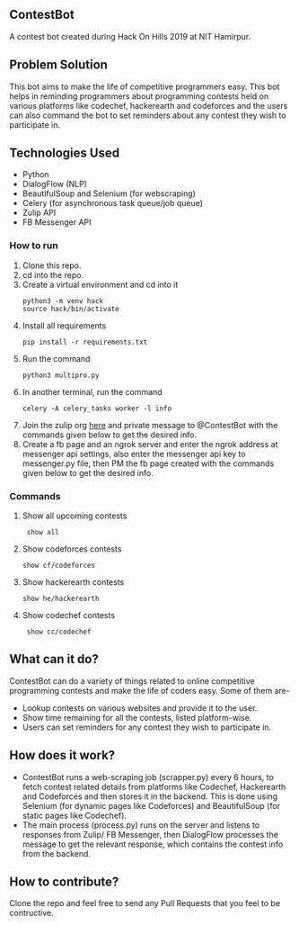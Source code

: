## ContestBot
A contest bot created during Hack On Hills 2019 at NIT Hamirpur. 

## Problem Solution
This bot aims to make the life of competitive programmers easy. This bot helps in reminding programmers about programming contests held on various platforms like codechef, hackerearth and codeforces and the users can also command the bot to set reminders about any contest they wish to participate in.

## Technologies Used

- Python
- DialogFlow (NLP)
- BeautifulSoup and Selenium (for webscraping)
- Celery (for  asynchronous task queue/job queue)
- Zulip API
- FB Messenger API

### How to run

1. Clone this repo.  
2. cd into the repo.
3. Create a virtual environment and cd into it
   ```
   python3 -m venv hack
   source hack/bin/activate
   ```
4. Install all requirements
   ```
   pip install -r requirements.txt
   ```
5. Run the command
   ```
   python3 multipro.py
   ```
6. In another terminal, run the command
   ```
   celery -A celery_tasks worker -l info
   ```
7. Join the zulip org [here](https://hoh.zulipchat.com/) and private message to @ContestBot with the commands given below to get the desired info.
8. Create a fb page and an ngrok server and enter the ngrok address at messenger api settings, also enter the messenger api key to messenger.py file, then PM the fb page created with the commands given below to get the desired info.

### Commands

1. Show all upcoming contests
   ```
    show all
   ```
2. Show codeforces contests
   ```
   show cf/codeforces
   ```
3. Show hackerearth contests
   ```
   show he/hackerearth
   ```
4. Show codechef contests
   ```
    show cc/codechef
   ```

## What can it do?
ContestBot can do a variety of things related to online competitive programming contests and make the life of coders easy. Some of them are-
- Lookup contests on various websites and provide it to the user.
- Show time remaining for all the contests, listed platform-wise.
- Users can set reminders for any contest they wish to participate in.  

## How does it work?
- ContestBot runs a web-scraping job (scrapper.py) every 6 hours, to fetch contest related details from platforms like Codechef, Hackerearth and Codeforces and then stores it in the backend. This is done using Selenium (for dynamic pages like Codeforces) and BeautifulSoup (for static pages like Codechef).
- The main process (process.py) runs on the server and listens to responses from Zulip/ FB Messenger, then DialogFlow processes the message to get the relevant response, which contains the contest info from the backend. 

## How to contribute?
Clone the repo and feel free to send any Pull Requests that you feel to be contructive.
